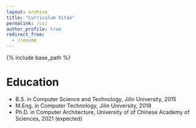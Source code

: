 ```yaml
---
layout: archive
title: "Curriculum Vitae"
permalink: /cv/
author_profile: true
redirect_from:
  - /resume
---
```


{% include base_path %}

Education
====
* B.S. in Computer Science and Technology, Jilin University, 2015
* M.Eng. in Computer Technology, Jilin University, 2018
* Ph.D. in Computer Architecture, University of of Chinese Academy of Sciences, 2021 (expected)
